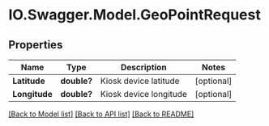 # IO.Swagger.Model.GeoPointRequest
## Properties

Name | Type | Description | Notes
------------ | ------------- | ------------- | -------------
**Latitude** | **double?** | Kiosk device latitude | [optional] 
**Longitude** | **double?** | Kiosk device longitude | [optional] 

[[Back to Model list]](../README.md#documentation-for-models) [[Back to API list]](../README.md#documentation-for-api-endpoints) [[Back to README]](../README.md)

